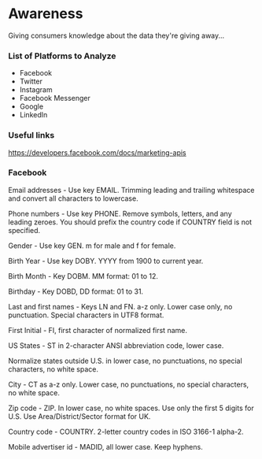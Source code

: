 # Awareness
Giving consumers knowledge about the data they're giving away...

### List of Platforms to Analyze

- Facebook
- Twitter
- Instagram
- Facebook Messenger
- Google
- LinkedIn

### Useful links

https://developers.facebook.com/docs/marketing-apis

### Facebook

Email addresses - Use key EMAIL. Trimming leading and trailing whitespace and convert all characters to lowercase.

Phone numbers - Use key PHONE. Remove symbols, letters, and any leading zeroes. You should prefix the country code if COUNTRY field is not specified.

Gender - Use key GEN. m for male and f for female.

Birth Year - Use key DOBY. YYYY from 1900 to current year.

Birth Month - Key DOBM. MM format: 01 to 12.

Birthday - Key DOBD, DD format: 01 to 31.

Last and first names - Keys LN and FN. a-z only. Lower case only, no punctuation. Special characters in UTF8 format.

First Initial - FI, first character of normalized first name.

US States - ST in 2-character ANSI abbreviation code, lower case.

Normalize states outside U.S. in lower case, no punctuations, no special characters, no white space.

City - CT as a-z only. Lower case, no punctuations, no special characters, no white space.

Zip code - ZIP. In lower case, no white spaces. Use only the first 5 digits for U.S. Use Area/District/Sector format for UK.

Country code - COUNTRY. 2-letter country codes in ISO 3166-1 alpha-2.

Mobile advertiser id - MADID, all lower case. Keep hyphens.
